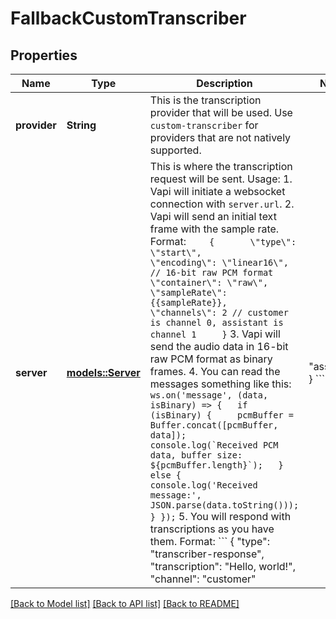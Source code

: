 # FallbackCustomTranscriber

## Properties

Name | Type | Description | Notes
------------ | ------------- | ------------- | -------------
**provider** | **String** | This is the transcription provider that will be used. Use `custom-transcriber` for providers that are not natively supported. | 
**server** | [**models::Server**](Server.md) | This is where the transcription request will be sent.  Usage: 1. Vapi will initiate a websocket connection with `server.url`.  2. Vapi will send an initial text frame with the sample rate. Format: ```     {       \"type\": \"start\",       \"encoding\": \"linear16\", // 16-bit raw PCM format       \"container\": \"raw\",       \"sampleRate\": {{sampleRate}},       \"channels\": 2 // customer is channel 0, assistant is channel 1     } ```  3. Vapi will send the audio data in 16-bit raw PCM format as binary frames.  4. You can read the messages something like this: ``` ws.on('message', (data, isBinary) => {   if (isBinary) {     pcmBuffer = Buffer.concat([pcmBuffer, data]);     console.log(`Received PCM data, buffer size: ${pcmBuffer.length}`);   } else {     console.log('Received message:', JSON.parse(data.toString()));   } }); ```  5. You will respond with transcriptions as you have them. Format: ```  {     \"type\": \"transcriber-response\",     \"transcription\": \"Hello, world!\",     \"channel\": \"customer\" | \"assistant\"  } ``` | 

[[Back to Model list]](../README.md#documentation-for-models) [[Back to API list]](../README.md#documentation-for-api-endpoints) [[Back to README]](../README.md)


